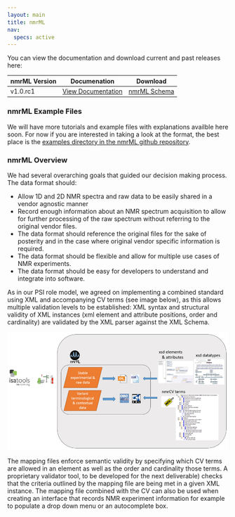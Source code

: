 ```yaml
---
layout: main
title: nmrML
nav:
  specs: active
---
```


You can view the documentation and download current and past releases here:

<table class="table table-hover">
<thead>
<tr><th>nmrML Version</th><th>Documenation</th><th>Download</th></tr>
</thead>
<tbody>
<tr>
<td>v1.0.rc1</td>
<td><a href="/schema/v1.0.rc1/doc" >View Documentation</a></td>
<td><a href="/schema/v1.0.rc1/nmrML.xsd">nmrML Schema</a></td>
</tr>
</tbody>
</table>

### nmrML Example Files

We will have more tutorials and example files with explanations availble here soon. For now if you are interested in taking a look at the format, the best place is the [examples directory in the nmrML github repository](https://github.com/nmrML/nmrML/tree/master/examples).

### nmrML Overview

We had several overarching goals that guided our decision making process. The data format should:

* Allow 1D and 2D NMR spectra and raw data to be easily shared in a vendor agnostic manner
* Record enough information about an NMR spectrum acquisition to allow for further processing of the raw spectrum without referring to the original vendor files.
* The data format should reference the original files for the sake of posterity and in the case where original vendor specific information is required.
* The data format should be flexible and allow for multiple use cases of NMR experiments.
* The data format should be easy for developers to understand and integrate into software.

As in our PSI role model, we agreed on implementing a combined standard using XML and accompanying CV terms (see image below), as this allows multiple validation levels to be established: XML syntax and structural validity of XML instances (xml element and attribute positions, order and cardinality) are validated by the XML parser against the XML Schema.

<img src="/images/nmrML_structure.jpg" alt="nmrML structure" class="img-responsive" />

The mapping files enforce semantic validity  by specifying which CV terms are allowed in an element as well as the order and cardinality those terms. A proprietary validator tool, to be developed for the next deliverable) checks that the criteria outlined by the mapping file are being met in a given XML instance. The mapping file combined with the CV can also be used when creating an interface that records NMR experiment information for example to populate a drop down menu or an autocomplete box.

